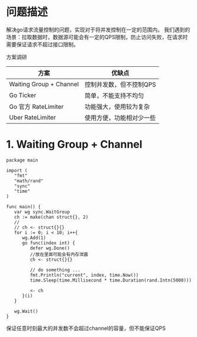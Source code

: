 # 问题描述

解决go请求流量控制的问题，实现对于将并发控制在一定的范围内。
我们遇到的场景：拉取数据时，数据源可能会有一定的QPS限制，防止访问失败，在请求时需要保证请求不超过接口限制。

方案调研

方案|优缺点
---|---
Waiting Group + Channel | 控制并发数，但不控制QPS
Go Ticker | 简单，不能支持不均匀
Go 官方 RateLimiter | 功能强大，使用较为复杂
Uber RateLimiter | 使用方便，功能相对少一些

# 1. Waiting Group + Channel

```golang
package main

import (
   "fmt"
   "math/rand"
   "sync"
   "time"
)

func main() {
   var wg sync.WaitGroup
   ch := make(chan struct{}, 2)
   //
   // ch <- struct{}{}
   for i := 0; i < 10; i++{
      wg.Add(1)
      go func(index int) {
         defer wg.Done()
         //放在里面可能会有内存泄露
         ch <- struct{}{}

         // do something ...
         fmt.Println("current", index, time.Now())
         time.Sleep(time.Millisecond * time.Duration(rand.Intn(5000)))

         <- ch
      }(i)
   }
   
   wg.Wait()
}

```

保证任意时刻最大的并发数不会超过channel的容量，但不能保证QPS

